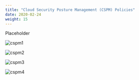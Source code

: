 ```yaml
---
title: "Cloud Security Posture Management (CSPM) Policies"
date: 2020-02-24
weight: 15
---
```


Placeholder

![cspm1](/images/mvcscan/cspmpolicy01.png?classes=border,shadow)

![cspm2](/images/mvcscan/cspmpolicy02.png?classes=border,shadow)

![cspm3](/images/mvcscan/cspmpolicy03.png?classes=border,shadow)

![cspm4](/images/mvcscan/cspmpolicy04.png?classes=border,shadow)

